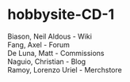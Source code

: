 # hobbysite-CD-1

Biason, Neil Aldous - Wiki <br> 
Fang, Axel - Forum <br> 
De Luna, Matt - Commissions <br> 
Naguio, Christian - Blog <br> 
Ramoy, Lorenzo Uriel - Merchstore
